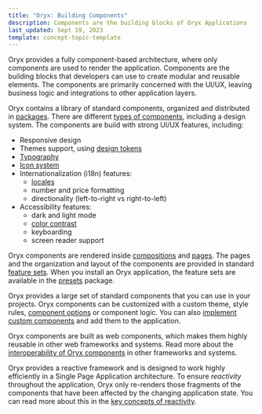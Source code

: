 ```yaml
---
title: "Oryx: Building Components"
description: Components are the building blocks of Oryx Applications
last_updated: Sept 19, 2023
template: concept-topic-template
---
```


Oryx provides a fully component-based architecture, where only components are used to render the application. Components are the building blocks that developers can use to create modular and reusable elements. The components are primarily concerned with the UI/UX, leaving business logic and integrations to other application layers.

Oryx contains a library of standard components, organized and distributed in [packages](/docs//scos/dev/front-end-development/{{page.version}}/getting-started/oryx-packages.html). There are different [types of components](/docs/scos/dev/front-end-development/{{page.version}}/oryx/building-components/component-types.html), including a design system. The components are build with strong UI/UX features, including:

- Responsive design
- Themes support, using [design tokens](/docs/scos/dev/front-end-development/{{page.version}}/oryx/building-applications/styling/oryx-design-tokens.html)
- [Typography](/docs/scos/dev/front-end-development/{{page.version}}/oryx/building-applications/styling/oryx-typography.html)
- [Icon system](/docs/scos/dev/front-end-development/{{page.version}}/oryx/building-applications/styling/oryx-icon-system.html)
- Internationalization (i18n) features:
  - [locales](/docs/scos/dev/front-end-development/{{page.version}}/oryx/architecture/dependency-injection/oryx-service-layer.html)
  - number and price formatting
  - directionality (left-to-right vs right-to-left)
- Accessibility features:
  - dark and light mode
  - [color contrast](/docs/scos/dev/front-end-development/{{page.version}}/oryx/building-applications/styling/oryx-color-system.html)
  - keyboarding
  - screen reader support

Oryx components are rendered inside [compositions](/docs/scos/dev/front-end-development/{{page.version}}/oryx/building-pages/oryx-compositions.html) and [pages](/docs/scos/dev/front-end-development/{{page.version}}/oryx/building-pages/oryx-pages.html). The pages and the organization and layout of the components are provided in standard [feature sets](/docs/scos/dev/front-end-development/{{page.version}}/oryx/oryx-feature-sets.html). When you install an Oryx application, the feature sets are available in the [presets](/docs/scos/dev/front-end-development/{{page.version}}/oryx/building-applications/oryx-presets.html) package.

Oryx provides a large set of standard components that you can use in your projects. Oryx components can be customized with a custom theme, style rules, [component options](/docs/scos/dev/front-end-development/{{page.version}}/oryx/building-components/component-options.html) or component logic. You can also [implement custom components](/docs/scos/dev/front-end-development/{{page.version}}/oryx/building-components/components-implementation.html) and add them to the application.

Oryx components are built as web components, which makes them highly reusable in other web frameworks and systems. Read more about the [interoperability of Oryx components](/docs/scos/dev/front-end-development/{{page.version}}/oryx/building-components/components-interoperability.html) in other frameworks and systems.

Oryx provides a reactive framework and is designed to work highly efficiently in a Single Page Application architecture. To ensure _reactivity_ throughout the application, Oryx only re-renders those fragments of the components that have been affected by the changing application state. You can read more about this in the [key concepts of reactivity](/docs/scos/dev/front-end-development/{{page.version}}/oryx/architecture/reactivity/key-concepts-of-reactivity.html).
